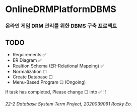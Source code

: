 # OnlineDRMPlatformDBMS
### 온라인 게임 DRM 관리를 위한 DBMS 구축 프로젝트

## TODO
- Requirements ✅
- ER Diagram ✅
- Realtion Schema (ER-Relational Mapping) ✅
- Normalization ☐
- Create Database ☐
- Menu-Based Program ☐ (Ongoing)

If task has completed, Please change ☐ into ✅ !! 
###### 22-2 Database System Term Project, 2020039091 Rocky Eo.

